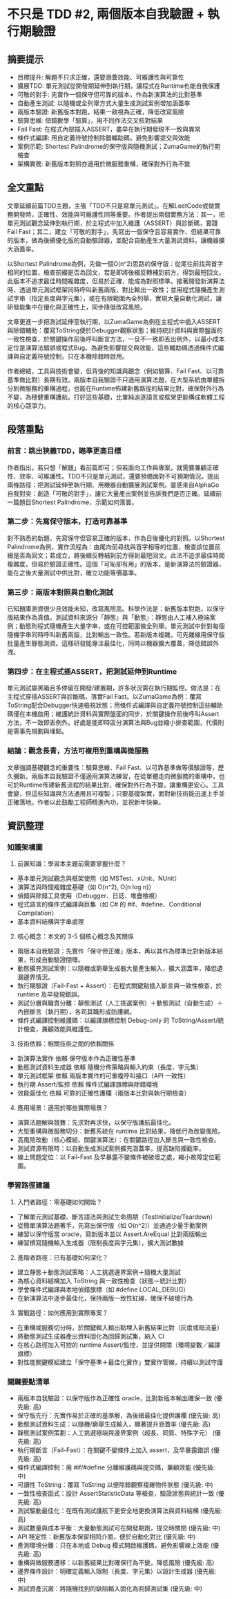 # 不只是 TDD #2, 兩個版本自我驗證 + 執行期驗證

## 摘要提示
- 目標提升: 解題不只求正確，還要涵蓋效能、可維護性與可靠性
- 擴展TDD: 單元測試從開發期延伸到執行期，讓程式在Runtime也能自我保護
- 可敬的對手: 先實作一個保守但可靠的版本，作為新演算法的比對基準
- 自動產生測試: 以隨機或全列舉方式大量生成測試案例增加涵蓋率
- 兩版本驗證: 新舊版本對跑，結果一致視為正確，降低改寫風險
- 驗算思維: 借鏡數學「驗算」，用不同作法交叉核對結果
- Fail Fast: 在程式內部插入ASSERT，盡早在執行期發現不一致與異常
- 條件式編譯: 用自定義符號控制除錯輔助碼，避免影響提交與效能
- 案例示範: Shortest Palindrome的保守版與隨機測試；ZumaGame的執行期檢查
- 架構實務: 新舊版本對照亦適用於微服務重構，確保對外行為不變

## 全文重點
文章延續前篇TDD主題，主張「TDD不只是寫單元測試」。在解LeetCode或做實務開發時，正確性、效能與可維護性同等重要。作者提出兩個實務方法：其一，把單元測試觀念延伸到執行期，於主程式中加入維護（ASSERT）與診斷碼，實踐Fail Fast；其二，建立「可敬的對手」，先寫出一個保守且容易實作、但結果可靠的版本，做為後續優化版的自動驗證器，並配合自動產生大量測試資料，讓機器擴大涵蓋率。

以Shortest Palindrome為例，先做一個O(n^2)思路的保守版：從尾往前找與首字相同的位置，檢查前綴是否為回文，若是即將後綴反轉補到前方，得到最短回文。此版本不追求最佳時間複雜度，但易於正確，能成為對照標準。接著開發新演算法時，透過單元測試框架同時呼叫新舊兩版，對比輸出一致性；並用程式隨機產生測試字串（指定長度與字元集），或在有限範圍內全列舉，實現大量自動化測試，讓研發能集中在優化與正確性上，同步降低改寫風險。

文章更進一步把測試延伸至執行期，以ZumaGame為例在主程式中插入ASSERT與除錯輔助：覆寫ToString便於Debugger觀察狀態；維持統計資料與實際盤面的一致性檢查，於關鍵操作前後呼叫斷言方法，一旦不一致即丟出例外，以最小成本定位是演算法錯誤或程式Bug。為避免影響提交與效能，這些輔助碼透過條件式編譯與自定義符號控制，只在本機除錯時啟用。

作者總結，工具與技術會變，但背後的知識與觀念（例如驗算、Fail Fast、以可靠基準做比對）長期有效。兩版本自我驗證不只適用演算法題，在大型系統由單體拆分到微服務的重構過程，也能在Runtime佈建新舊路徑的結果比對，確保對外行為不變，為穩健重構護航。打好這些基礎，比單純追逐語言或框架更能構成軟體工程的核心競爭力。

## 段落重點
### 前言：跳出狹義TDD，瞄準更高目標
作者指出，若只想「解題」看前篇即可；但若面向工作與專案，就需要兼顧正確性、效率、可維護性。TDD不只是單元測試，還要預備面對不可預期情況。提出兩條路徑：把測試延伸至執行期、用機器自動擴展測試案例。靈感來自AlphaGo自我對奕：創造「可敬的對手」，讓它大量產出案例並告訴我們是否正確。延續前一篇題目Shortest Palindrome，示範如何落實。

### 第二步：先寫保守版本，打造可靠基準
對不熟悉的新題，先寫保守但容易正確的版本，作為日後優化的對照。以Shortest Palindrome為例，實作流程為：由尾向前尋找與首字相等的位置，檢查該位置前綴是否為回文；若成立，將後綴反轉補到前方得到最短回文。此法不追求最佳時間複雜度，但易於驗證正確性。這個「可恥卻有用」的版本，是新演算法的驗證器，能在之後大量測試中供比對，確立功能等價基準。

### 第三步：兩版本對照與自動化測試
已知題庫測資很少且效能未知，改寫風險高。科學作法是：新舊版本對跑，以保守版結果作為真值。測試資料來源分「靜態」與「動態」：靜態由人工補入極端案例；動態則程式隨機產生大量字串，或在可控範圍做全列舉。單元測試中針對每個隨機字串同時呼叫新舊兩版，比對輸出一致性。若新版本複雜，可先離線用保守版批量產生靜態測資。這樣研發能專注最佳化，同時以機器擴大覆蓋，降低錯誤外洩。

### 第四步：在主程式插ASSERT，把測試延伸到Runtime
單元測試屬黑箱且多停留在開發/建置期，許多狀況需在執行期監控。做法是：在主程式穿插ASSERT與診斷碼，落實Fail Fast。以ZumaGame為例：覆寫ToString配合Debugger快速檢視狀態；用條件式編譯與自定義符號控制這些輔助碼僅在本機啟用；維護統計資料與實際盤面的同步，於關鍵操作前後呼叫Assert方法，不一致即丟例外。好處是能即時區分演算法與Bug並縮小排查範圍，代價則是需事先規劃與埋點。

### 結論：觀念長青，方法可複用到重構與微服務
文章強調基礎觀念的重要性：驗算思維、Fail Fast、以可靠基準做等價驗證等，歷久彌新。兩版本自我驗證不僅適用演算法練習，在從單體走向微服務的重構中，也可於Runtime佈建新舊流程的結果比對，確保對外行為不變，讓重構更安心。工具會變，但這些知識與方法通用且可複製；只要基礎紮實，面對新技術能迅速上手並正確落地。作者以此鼓勵工程師精進內功，並祝新年快樂。

## 資訊整理

### 知識架構圖
1. 前置知識：學習本主題前需要掌握什麼？
- 基本單元測試觀念與框架使用（如 MSTest、xUnit、NUnit）
- 演算法與時間複雜度基礎（如 O(n^2), O(n log n)）
- 偵錯與除錯工具使用（Debugger、日誌、堆疊檢視）
- 程式語言的條件式編譯與巨集（如 C# 的 #if、#define、Conditional Compilation）
- 基本資料結構與字串處理

2. 核心概念：本文的 3-5 個核心概念及其關係
- 兩版本自我驗證：先實作「保守但正確」版本，再以其作為標準比對新版本結果，形成自動驗證閉環。
- 動態擴充測試案例：以隨機或窮舉生成器大量產生輸入，擴大涵蓋率，降低遺漏邊界情況。
- 執行期驗證（Fail-Fast + Assert）：在程式關鍵點插入斷言與一致性檢查，於 runtime 及早發現錯誤。
- 測試分層與職責分離：靜態測試（人工挑選案例）＋動態測試（自動生成）＋內嵌斷言（執行期），各司其職形成防護網。
- 條件式編譯控制維護碼：以編譯旗標控制 Debug-only 的 ToString/Assert/統計檢查，兼顧效能與維護性。

3. 技術依賴：相關技術之間的依賴關係
- 新演算法實作 依賴 保守版本作為正確性基準
- 動態測試資料生成器 依賴 隨機分佈策略與輸入約束（長度、字元集）
- 單元測試框架 依賴 兩版本實作的可重複呼叫接口（API 一致性）
- 執行期 Assert/監控 依賴 條件式編譯旗標與除錯環境
- 效能最佳化 依賴 可靠的正確性護欄（兩版本比對與執行期檢查）

4. 應用場景：適用於哪些實際場景？
- 演算法題解與競賽：先求對再求快，以保守版護航最佳化。
- 大型重構與微服務切分：新舊系統在 runtime 比對結果，降低行為改變風險。
- 高風險改動（核心模組、關鍵演算法）：在關鍵路徑加入斷言與一致性檢查。
- 測試資源有限時：以自動生成測試案例擴充涵蓋率，提高缺陷攔截率。
- 線上問題定位：以 Fail-Fast 及早暴露不變條件被破壞之處，縮小故障定位範圍。

### 學習路徑建議
1. 入門者路徑：零基礎如何開始？
- 了解單元測試基礎、斷言語法與測試生命周期（TestInitialize/Teardown）
- 從簡單演算法題著手，先寫出保守版（如 O(n^2)）並通過少量手動案例
- 練習以保守版當 oracle，寫新版本並以 Assert.AreEqual 比對兩版輸出
- 練習撰寫隨機輸入生成器（限制長度與字元集），擴大測試數據

2. 進階者路徑：已有基礎如何深化？
- 建立靜態＋動態測試策略：人工挑選邊界案例＋隨機大量測試
- 為核心資料結構加入 ToString 與一致性檢查（狀態－統計比對）
- 學會條件式編譯與本地偵錯旗標（如 #define LOCAL_DEBUG）
- 在新演算法中逐步最佳化，保持兩版一致性紅線，確保不破壞行為

3. 實戰路徑：如何應用到實際專案？
- 在重構或服務切分時，於關鍵輸入輸出點埋入新舊結果比對（灰度或暗流量）
- 將動態測試生成器產出資料固化為回歸測試集，納入 CI
- 在核心路徑加入可控的 runtime Assert/監控，並提供開關（環境變數／編譯旗標）
- 對性能關鍵模組建立「保守基準＋最佳化實作」雙實作管線，持續以測試守護

### 關鍵要點清單
- 兩版本自我驗證：以保守版作為正確性 oracle，比對新版本輸出確保一致 (優先級: 高)
- 保守版先行：先實作易於正確的基準解，為後續最佳化提供護欄 (優先級: 高)
- 動態測試資料生成：以隨機/窮舉生成輸入，顯著提升涵蓋率 (優先級: 高)
- 靜態測試案例策劃：人工挑選極端與邊界案例（超長、同質、特殊字元） (優先級: 高)
- 執行期斷言（Fail-Fast）：在關鍵不變條件上加入 assert，及早暴露錯誤 (優先級: 高)
- 條件式編譯控制：用 #if/#define 分離維護碼與提交碼，兼顧效能 (優先級: 中)
- 可讀性 ToString：覆寫 ToString 以便除錯觀察複雜物件狀態 (優先級: 中)
- 一致性檢查函式：設計 AssertStatisticData 等檢查，驗證狀態與統計一致 (優先級: 高)
- 測試驅動最佳化：在既有測試護航下更安全地更換演算法與資料結構 (優先級: 高)
- 測試數量與成本平衡：大量動態測試可在開發期跑，提交時關閉 (優先級: 中)
- API 穩定性：新舊版本保留相同介面，便於自動化對比 (優先級: 中)
- 產測環境分離：只在本地或 Debug 模式開啟維護碼，避免影響線上效能 (優先級: 高)
- 重構與微服務遷移：以新舊結果比對確保行為不變，降低風險 (優先級: 高)
- 邊界條件設計：明確定義輸入限制（長度、字元集）以設計生成器 (優先級: 中)
- 測試資產沉澱：將隨機找到的缺陷輸入固化為回歸測試集 (優先級: 中)
